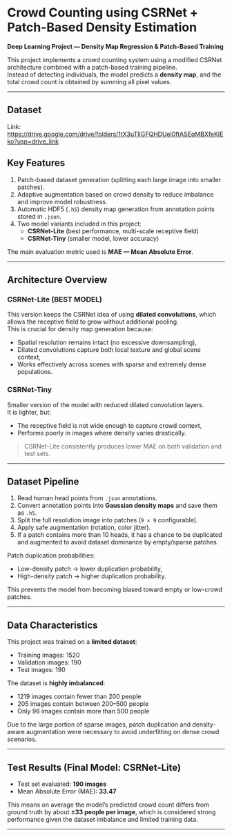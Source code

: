 # Crowd Counting using CSRNet + Patch-Based Density Estimation  
**Deep Learning Project — Density Map Regression & Patch-Based Training**

This project implements a crowd counting system using a modified CSRNet architecture combined with a patch-based training pipeline.  
Instead of detecting individuals, the model predicts a **density map**, and the total crowd count is obtained by summing all pixel values.

---

## Dataset
Link: https://drive.google.com/drive/folders/1tX3uTlIGFQHDUel0ftASEqMBXfeKIEko?usp=drive_link

## Key Features

1. Patch-based dataset generation (splitting each large image into smaller patches).
2. Adaptive augmentation based on crowd density to reduce imbalance and improve model robustness.
3. Automatic HDF5 (`.h5`) density map generation from annotation points stored in `.json`.
4. Two model variants included in this project:
   - **CSRNet-Lite** (best performance, multi-scale receptive field)
   - **CSRNet-Tiny** (smaller model, lower accuracy)

The main evaluation metric used is **MAE — Mean Absolute Error**.

---

## Architecture Overview

### CSRNet-Lite (BEST MODEL)

This version keeps the CSRNet idea of using **dilated convolutions**, which allows the receptive field to grow without additional pooling.  
This is crucial for density map generation because:

- Spatial resolution remains intact (no excessive downsampling),
- Dilated convolutions capture both local texture and global scene context,
- Works effectively across scenes with sparse and extremely dense populations.

### CSRNet-Tiny

Smaller version of the model with reduced dilated convolution layers.  
It is lighter, but:

- The receptive field is not wide enough to capture crowd context,
- Performs poorly in images where density varies drastically.

> CSRNet-Lite consistently produces lower MAE on both validation and test sets.

---

## Dataset Pipeline

1. Read human head points from `.json` annotations.
2. Convert annotation points into **Gaussian density maps** and save them as `.h5`.
3. Split the full resolution image into patches (`9 × 9` configurable).
4. Apply safe augmentation (rotation, color jitter).
5. If a patch contains more than 10 heads, it has a chance to be duplicated and augmented to avoid dataset dominance by empty/sparse patches.

Patch duplication probabilities:

- Low-density patch → lower duplication probability,
- High-density patch → higher duplication probability.

This prevents the model from becoming biased toward empty or low-crowd patches.

---

## Data Characteristics

This project was trained on a **limited dataset**:

- Training images: 1520  
- Validation images: 190  
- Test images: 190  

The dataset is **highly imbalanced**:

- 1219 images contain fewer than 200 people  
- 205 images contain between 200–500 people  
- Only 96 images contain more than 500 people  

Due to the large portion of sparse images, patch duplication and density-aware augmentation were necessary to avoid underfitting on dense crowd scenarios.

---

## Test Results (Final Model: CSRNet-Lite)

- Test set evaluated: **190 images**
- Mean Absolute Error (MAE): **33.47**

This means on average the model’s predicted crowd count differs from ground truth by about **±33 people per image**, which is considered strong performance given the dataset imbalance and limited training data.

---


